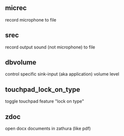 ## micrec

record microphone to file

## srec

record output sound (not microphone) to file

## dbvolume

control specific sink-input (aka application) volume level

## touchpad_lock_on_type

toggle touchpad feature "lock on type"

## zdoc

open docx documents in zathura (like pdf)
